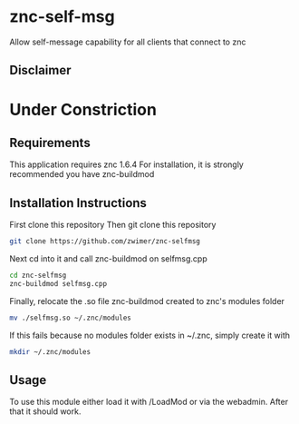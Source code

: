 # znc-self-msg
Allow self-message capability for all clients that connect to znc

## Disclaimer
# Under Constriction

## Requirements
This application requires znc 1.6.4
For installation, it is strongly recommended you have znc-buildmod

## Installation Instructions
First clone this repository
Then git clone this repository
```bash
git clone https://github.com/zwimer/znc-selfmsg
```

Next cd into it and call znc-buildmod on selfmsg.cpp
```bash
cd znc-selfmsg 
znc-buildmod selfmsg.cpp
```

Finally, relocate the .so file znc-buildmod created to znc's modules folder
```bash
mv ./selfmsg.so ~/.znc/modules
```

If this fails because no modules folder exists in ~/.znc, simply create it with
```bash
mkdir ~/.znc/modules
```

## Usage
To use this module either load it with /LoadMod or via the webadmin. After that it should work.
